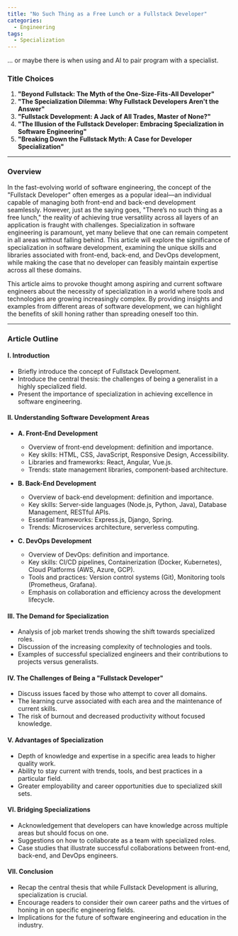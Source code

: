 ```yaml
---
title: "No Such Thing as a Free Lunch or a Fullstack Developer"
categories:
  - Engineering
tags:
  - Specialization
---
```

... or maybe there is when using and AI to pair program with a specialist.


### Title Choices

1. **"Beyond Fullstack: The Myth of the One-Size-Fits-All Developer"**
2. **"The Specialization Dilemma: Why Fullstack Developers Aren't the Answer"**
3. **"Fullstack Development: A Jack of All Trades, Master of None?"**
4. **"The Illusion of the Fullstack Developer: Embracing Specialization in Software Engineering"**
5. **"Breaking Down the Fullstack Myth: A Case for Developer Specialization"**

---

### Overview

In the fast-evolving world of software engineering, the concept of the "Fullstack Developer" often emerges as a popular ideal—an individual capable of managing both front-end and back-end development seamlessly. However, just as the saying goes, "There’s no such thing as a free lunch," the reality of achieving true versatility across all layers of an application is fraught with challenges. Specialization in software engineering is paramount, yet many believe that one can remain competent in all areas without falling behind. This article will explore the significance of specialization in software development, examining the unique skills and libraries associated with front-end, back-end, and DevOps development, while making the case that no developer can feasibly maintain expertise across all these domains.

This article aims to provoke thought among aspiring and current software engineers about the necessity of specialization in a world where tools and technologies are growing increasingly complex. By providing insights and examples from different areas of software development, we can highlight the benefits of skill honing rather than spreading oneself too thin.

---

### Article Outline

#### I. Introduction
- Briefly introduce the concept of Fullstack Development.
- Introduce the central thesis: the challenges of being a generalist in a highly specialized field.
- Present the importance of specialization in achieving excellence in software engineering.

#### II. Understanding Software Development Areas
- **A. Front-End Development**
  - Overview of front-end development: definition and importance.
  - Key skills: HTML, CSS, JavaScript, Responsive Design, Accessibility.
  - Libraries and frameworks: React, Angular, Vue.js.
  - Trends: state management libraries, component-based architecture.

- **B. Back-End Development**
  - Overview of back-end development: definition and importance.
  - Key skills: Server-side languages (Node.js, Python, Java), Database Management, RESTful APIs.
  - Essential frameworks: Express.js, Django, Spring.
  - Trends: Microservices architecture, serverless computing.

- **C. DevOps Development**
  - Overview of DevOps: definition and importance.
  - Key skills: CI/CD pipelines, Containerization (Docker, Kubernetes), Cloud Platforms (AWS, Azure, GCP).
  - Tools and practices: Version control systems (Git), Monitoring tools (Prometheus, Grafana).
  - Emphasis on collaboration and efficiency across the development lifecycle.

#### III. The Demand for Specialization
- Analysis of job market trends showing the shift towards specialized roles.
- Discussion of the increasing complexity of technologies and tools.
- Examples of successful specialized engineers and their contributions to projects versus generalists.

#### IV. The Challenges of Being a "Fullstack Developer"
- Discuss issues faced by those who attempt to cover all domains.
- The learning curve associated with each area and the maintenance of current skills.
- The risk of burnout and decreased productivity without focused knowledge.
  
#### V. Advantages of Specialization
- Depth of knowledge and expertise in a specific area leads to higher quality work.
- Ability to stay current with trends, tools, and best practices in a particular field.
- Greater employability and career opportunities due to specialized skill sets.

#### VI. Bridging Specializations
- Acknowledgement that developers can have knowledge across multiple areas but should focus on one.
- Suggestions on how to collaborate as a team with specialized roles.
- Case studies that illustrate successful collaborations between front-end, back-end, and DevOps engineers.

#### VII. Conclusion
- Recap the central thesis that while Fullstack Development is alluring, specialization is crucial.
- Encourage readers to consider their own career paths and the virtues of honing in on specific engineering fields.
- Implications for the future of software engineering and education in the industry.

